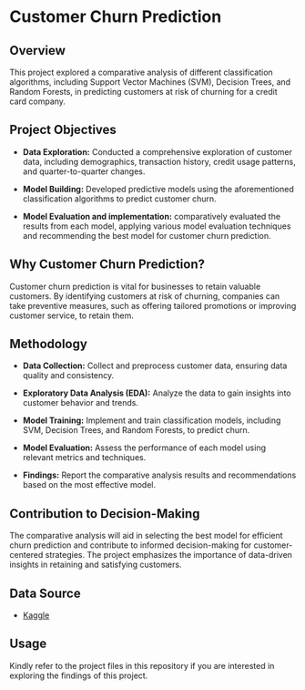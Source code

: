 # Customer Churn Prediction

## Overview

This project explored a comparative analysis of different classification algorithms, including Support Vector Machines (SVM), Decision Trees, and Random Forests, in predicting customers at risk of churning for a credit card company.

## Project Objectives

- **Data Exploration:** Conducted a comprehensive exploration of customer data, including demographics, transaction history, credit usage patterns, and quarter-to-quarter changes.

- **Model Building:** Developed predictive models using the aforementioned classification algorithms to predict customer churn.

- **Model Evaluation and implementation:** comparatively evaluated the results from each model, applying various model evaluation techniques and recommending the best model for customer churn prediction.

## Why Customer Churn Prediction?

Customer churn prediction is vital for businesses to retain valuable customers. By identifying customers at risk of churning, companies can take preventive measures, such as offering tailored promotions or improving customer service, to retain them.

## Methodology

- **Data Collection:** Collect and preprocess customer data, ensuring data quality and consistency.

- **Exploratory Data Analysis (EDA):** Analyze the data to gain insights into customer behavior and trends.

- **Model Training:** Implement and train classification models, including SVM, Decision Trees, and Random Forests, to predict churn.

- **Model Evaluation:** Assess the performance of each model using relevant metrics and techniques.

- **Findings:** Report the comparative analysis results and recommendations based on the most effective model.

## Contribution to Decision-Making

The comparative analysis will aid in selecting the best model for efficient churn prediction and contribute to informed decision-making for customer-centered strategies. The project emphasizes the importance of data-driven insights in retaining and satisfying customers.


## Data Source

- [Kaggle](https://www.kaggle.com/datasets/thedevastator/predicting-credit-card-customer-attrition-with-m)

## Usage

Kindly refer to the project files in this repository if you are interested in exploring the findings of this project.
